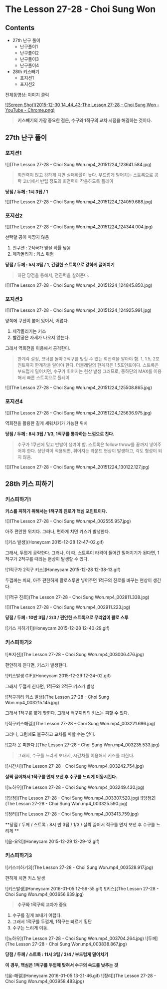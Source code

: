 # The Lesson 27-28 - Choi Sung Won

## Contents

* 27th 난구 풀이
    * 난구풀이1
    * 난구풀이2
    * 난구풀이3
    * 난구풀이4
* 28th 키스빼기
    * 포지션1
    * 포지션2

전체동영상: 이미지 클릭

[![Screen Shot](2015-12-30 14_44_43-The Lesson 27-28 - Choi Sung Won - YouTube - Chrome.png)](https://youtu.be/3q6FHg-lJWM)

> **키스빼기의 가장 중요한 점은, 수구와 1적구의 교차 시점을 해결하는 것이다.**

## 27th 난구 풀이

### 포지션1

![](The Lesson 27-28 - Choi Sung Won.mp4_20151224_123641.584.jpg)

> 회전력이 많고 강하게 치면 실패확률이 높다.
> 부드럽게 밀어치는 스트록으로 공략
> 코너에서 반팁 정도의 회전력이 작용하도록 플레이

**당점 / 두께 : 1시 3팁 / 1**

![](The Lesson 27-28 - Choi Sung Won.mp4_20151224_124059.688.jpg)

### 포지션2

![](The Lesson 27-28 - Choi Sung Won.mp4_20151224_124344.004.jpg)

선택할 공이 마땅지 않음

1. 빈쿠션 : 2적국가 맞을 확률 낮음
2. 제각돌리기 : 키스 위험

**당점 / 두께 : 5시 3팁 / 1, 간결한 스트록으로 강하게 끌어치기**

> 하단 당점을 통해서, 전진력을 살려준다.

![](The Lesson 27-28 - Choi Sung Won.mp4_20151224_124845.850.jpg)

### 포지션3

![](The Lesson 27-28 - Choi Sung Won.mp4_20151224_124925.991.jpg)

양쪽에 쿠션이 붙어 있어서, 어렵다.

1. 제각돌리기는 키스
2. 빨간공은 자세가 나오지 않는다.

그래서 역회전을 이용해서 공격한다.

> 한계각 설정, 코너를 돌아 2적구를 맞힐 수 있는 회전력을 알아야 함.
> 1, 1.5, 2포인트까지 한계각을 알아야 한다.
> 더블레일의 한계각은 1.5포인트이다.
> 스트록은 부드럽게 밀어치면, 수구가 휘어지는 현상 발생
> 그러므로, 중하단의 MAX를 이용해서 빠른 스트록으로 플레이

![](The Lesson 27-28 - Choi Sung Won.mp4_20151224_125508.865.jpg)


### 포지션4

![](The Lesson 27-28 - Choi Sung Won.mp4_20151224_125636.975.jpg)

역회전을 활용한 길게 세워치키가 가능한 위치

**당점 / 두께 : 8시 3팁 / 1/3, 1적구를 통과하는 느낌으로 친다.**

> 수구가 1쿠션에 맞고 반발이 생겨야 함.
> 스트록은 follow throw를 끝까지 넣어주어야 한다.
> 상단력이 적용되면, 휘어지는 라운드 현상이 발생하고, 각도 형성이 되지 않음.

![](The Lesson 27-28 - Choi Sung Won.mp4_20151224_130122.127.jpg)


## 28th 키스 피하기

### 키스피하기1

**키스를 피하기 위해서는 1적구의 진로가 핵심 포인트이다.**

![](The Lesson 27-28 - Choi Sung Won.mp4_002555.957.jpg)

아주 편안한 위치다. 그러나, 편하게 치면 키스가 발생한다.

![키스 발생](Honeycam 2015-12-28 12-47-02.gif)

그래서, 두껍게 공략한다.
그러나, 이 때, 스트록이 타격이 들어간 밀어치기가 된다면, 1적구가 2적구를 때리는 현상이 발생할 수 있다.

![1적구가 2적구 키스](Honeycam 2015-12-28 12-38-13.gif)

두껍께는 치되, 아주 편한하게 팔로스루만 넣어주면 1적구의 진로를 바꾸는 현상이 생긴다.

![1적구 진로](The Lesson 27-28 - Choi Sung Won.mp4_002811.338.jpg)

![](The Lesson 27-28 - Choi Sung Won.mp4_002911.223.jpg)

**당점 / 두께 : 10반 3팁 / 2/3 / 편안한 스트록으로 무리업이 팔로 스루**

![키스 피하기1](Honeycam 2015-12-28 12-40-29.gif)

### 키스피하기2

![포지션](The Lesson 27-28 - Choi Sung Won.mp4_003006.476.jpg)

편안하게 친다면, 키스가 발생한다.

![키스발생 GIF](Honeycam 2015-12-29 12-24-02.gif)

그래서 두껍게 친다면, 1적구와 2적구 키스가 발생

![적구끼리 키스 발생](The Lesson 27-28 - Choi Sung Won.mp4_003215.145.jpg)

그래서 1적구룰 얇게 맞힌다. 그래서 적구끼리의 키스는 피할 수 있다.

![적구키스해결](The Lesson 27-28 - Choi Sung Won.mp4_003221.696.jpg)

그러나, 그럼에도 불구하고 교차를 피할 수는 없다.

![교차 못 피한다.](The Lesson 27-28 - Choi Sung Won.mp4_003235.533.jpg)

> 그래서, 수구를 느리게 보내서, 시간차를 이용해서 키스를 피한다.

![시간차](The Lesson 27-28 - Choi Sung Won.mp4_003242.754.jpg)

**살짝 끌어쳐서 1적구를 먼저 보낸 후 수구를 느리게 이동시킨다.**

![노하우](The Lesson 27-28 - Choi Sung Won.mp4_003249.430.jpg)

![당점](The Lesson 27-28 - Choi Sung Won.mp4_003307.520.jpg)
![당점2](The Lesson 27-28 - Choi Sung Won.mp4_003325.590.jpg)

![정리](The Lesson 27-28 - Choi Sung Won.mp4_003413.759.jpg)

**당점 / 두께 / 스트록 : 8시 반 3팁 / 1/3 / 살짝 끌어서 적구를 먼저 보낸 후 수구를 느리게 **

![움-요약](Honeycam 2015-12-29 12-29-12.gif)

### 키스피하기3

![키스피하기3](The Lesson 27-28 - Choi Sung Won.mp4_003528.917.jpg)

편하게 치면 키스 발생

![키스발생](Honeycam 2016-01-05 12-56-55.gif)
![키스](The Lesson 27-28 - Choi Sung Won.mp4_003656.639.jpg)

> **수구와 1적구의 교차가 중요**

1. 수구를 길게 보내기 어렵다.
2. 그래서 1적구를 두껍게, 1적구는 빠르게 횡단
3. 수구는 느리게 이동.

![노하우](The Lesson 27-28 - Choi Sung Won.mp4_003704.264.jpg)
![두께](The Lesson 27-28 - Choi Sung Won.mp4_003838.867.jpg)

**당점 / 두께 / 스트록 : 11시 3팁 / 3/4 / 부드럽게 밀어치기**

**이 경우, 핵심은 1적구를 두껍께 맞혀서 수구의 속도를 낮추는 것**

![움-해결](Honeycam 2016-01-05 13-21-46.gif)
![정리](The Lesson 27-28 - Choi Sung Won.mp4_003958.483.jpg)